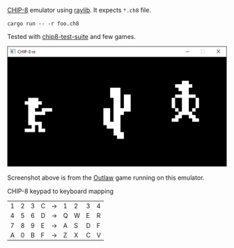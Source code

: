 [CHIP-8](https://en.wikipedia.org/wiki/CHIP-8) emulator using [raylib](https://www.raylib.com). It expects `*.ch8` file.

```shell
cargo run -- -r foo.ch8
```

Tested with [chip8-test-suite](https://github.com/Timendus/chip8-test-suite) and few games.

![](outlaw.png)

Screenshot above is from the [Outlaw](https://johnearnest.github.io/chip8Archive/play.html?p=outlaw) game running on this emulator.

CHIP-8 keypad to keyboard mapping

|   |   |   |   |    |   |   |   |   |
|---|---|---|---|----|---|---|---|---|
| 1 | 2 | 3 | C | -> | 1 | 2 | 3 | 4 |
| 4 | 5 | 6 | D | -> | Q | W | E | R |
| 7 | 8 | 9 | E | -> | A | S | D | F |
| A | 0 | B | F | -> | Z | X | C | V |
